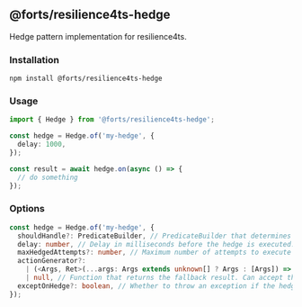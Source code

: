 ## @forts/resilience4ts-hedge

Hedge pattern implementation for resilience4ts.

### Installation

`npm install @forts/resilience4ts-hedge`

### Usage

```typescript
import { Hedge } from '@forts/resilience4ts-hedge';

const hedge = Hedge.of('my-hedge', {
  delay: 1000,
});

const result = await hedge.on(async () => {
  // do something
});
```

### Options

```typescript
const hedge = Hedge.of('my-hedge', {
  shouldHandle?: PredicateBuilder, // PredicateBuilder that determines whether the hedge should be applied.
  delay: number, // Delay in milliseconds before the hedge is executed.
  maxHedgedAttempts?: number, // Maximum number of attempts to execute the decorated method.
  actionGenerator?:
    | (<Args, Ret>(...args: Args extends unknown[] ? Args : [Args]) => Promise<Ret>)
    | null, // Function that returns the fallback result. Can accept the same arguments as the decorated method.
  exceptOnHedge?: boolean, // Whether to throw an exception if the hedge is executed.
});
```
